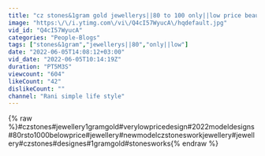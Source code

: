 ```yaml
---
title: "cz stones&1gram gold jewellerys||80 to 100 only||low price beautiful collections"
image: "https:\/\/i.ytimg.com\/vi\/Q4cI57WyucA\/hqdefault.jpg"
vid_id: "Q4cI57WyucA"
categories: "People-Blogs"
tags: ["stones&1gram","jewellerys||80","only||low"]
date: "2022-06-05T14:08:12+03:00"
vid_date: "2022-06-05T10:14:19Z"
duration: "PT5M3S"
viewcount: "604"
likeCount: "42"
dislikeCount: ""
channel: "Rani simple life style"
---
```

{% raw %}#czstones#jewellery1gramgold#verylowpricedesign#2022modeldesigns#80rsto1000belowprice#jewellery#newmodelczstonesworkjewellery#jewellery#czstones#designes#1gramgold#stonesworks{% endraw %}
